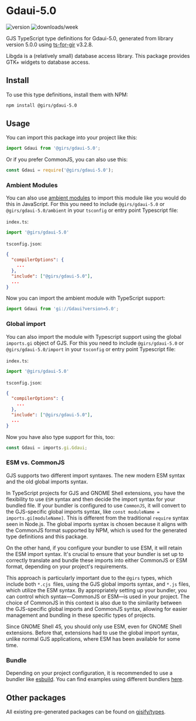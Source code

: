 
# Gdaui-5.0

![version](https://img.shields.io/npm/v/@girs/gdaui-5.0)
![downloads/week](https://img.shields.io/npm/dw/@girs/gdaui-5.0)


GJS TypeScript type definitions for Gdaui-5.0, generated from library version 5.0.0 using [ts-for-gir](https://github.com/gjsify/ts-for-gir) v3.2.8.

Libgda is a (relatively small) database access library. This package provides GTK+ widgets to database access.

## Install

To use this type definitions, install them with NPM:
```bash
npm install @girs/gdaui-5.0
```

## Usage

You can import this package into your project like this:
```ts
import Gdaui from '@girs/gdaui-5.0';
```

Or if you prefer CommonJS, you can also use this:
```ts
const Gdaui = require('@girs/gdaui-5.0');
```

### Ambient Modules

You can also use [ambient modules](https://github.com/gjsify/ts-for-gir/tree/main/packages/cli#ambient-modules) to import this module like you would do this in JavaScript.
For this you need to include `@girs/gdaui-5.0` or `@girs/gdaui-5.0/ambient` in your `tsconfig` or entry point Typescript file:

`index.ts`:
```ts
import '@girs/gdaui-5.0'
```

`tsconfig.json`:
```json
{
  "compilerOptions": {
    ...
  },
  "include": ["@girs/gdaui-5.0"],
  ...
}
```

Now you can import the ambient module with TypeScript support: 

```ts
import Gdaui from 'gi://Gdaui?version=5.0';
```

### Global import

You can also import the module with Typescript support using the global `imports.gi` object of GJS.
For this you need to include `@girs/gdaui-5.0` or `@girs/gdaui-5.0/import` in your `tsconfig` or entry point Typescript file:

`index.ts`:
```ts
import '@girs/gdaui-5.0'
```

`tsconfig.json`:
```json
{
  "compilerOptions": {
    ...
  },
  "include": ["@girs/gdaui-5.0"],
  ...
}
```

Now you have also type support for this, too:

```ts
const Gdaui = imports.gi.Gdaui;
```


### ESM vs. CommonJS

GJS supports two different import syntaxes. The new modern ESM syntax and the old global imports syntax.

In TypeScript projects for GJS and GNOME Shell extensions, you have the flexibility to use `ESM` syntax and then decide the import syntax for your bundled file. If your bundler is configured to use `CommonJS`, it will convert to the GJS-specific global imports syntax, like `const moduleName = imports.gi[moduleName]`. This is different from the traditional `require` syntax seen in Node.js. The global imports syntax is chosen because it aligns with the CommonJS format supported by NPM, which is used for the generated type definitions and this package.

On the other hand, if you configure your bundler to use ESM, it will retain the ESM import syntax. It's crucial to ensure that your bundler is set up to correctly translate and bundle these imports into either CommonJS or ESM format, depending on your project's requirements.

This approach is particularly important due to the `@girs` types, which include both `*.cjs `files, using the GJS global imports syntax, and `*.js` files, which utilize the ESM syntax. By appropriately setting up your bundler, you can control which syntax—CommonJS or ESM—is used in your project. The choice of CommonJS in this context is also due to the similarity between the GJS-specific global imports and CommonJS syntax, allowing for easier management and bundling in these specific types of projects.

Since GNOME Shell 45, you should only use ESM, even for GNOME Shell extensions. Before that, extensions had to use the global import syntax, unlike normal GJS applications, where ESM has been available for some time.

### Bundle

Depending on your project configuration, it is recommended to use a bundler like [esbuild](https://esbuild.github.io/). You can find examples using different bundlers [here](https://github.com/gjsify/ts-for-gir/tree/main/examples).

## Other packages

All existing pre-generated packages can be found on [gjsify/types](https://github.com/gjsify/types).

